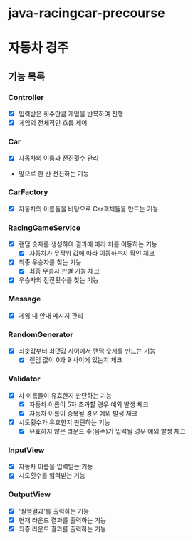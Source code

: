 # java-racingcar-precourse

# 자동차 경주

## 기능 목록

### Controller

- [x] 입력받은 횟수만큼 게임을 반복하여 진행
- [x] 게임의 전체적인 흐름 제어

### Car

- [x] 자동차의 이름과 전진횟수 관리
- 앞으로 한 칸 전진하는 기능

### CarFactory

- [x] 자동차의 이름들을 바탕으로 Car객체들을 만드는 기능

### RacingGameService

- [x] 랜덤 숫자를 생성하여 결과에 따라 차를 이동하는 기능
    - [x] 자동차가 무작위 값에 따라 이동하는지 확인 체크
- [x] 최종 우승자를 찾는 기능
    - [x] 최종 우승자 판별 기능 체크
- [x] 우승자의 전진횟수를 찾는 기능

### Message

- [x] 게임 내 안내 메시지 관리

### RandomGenerator

- [x] 최솟값부터 최댓값 사이에서 랜덤 숫자를 만드는 기능
    - [x] 랜덤 값이 0과 9 사이에 있는지 체크

### Validator

- [x] 차 이름들이 유효한지 판단하는 기능
    - [x] 자동차 이름이 5자 초과할 경우 예외 발생 체크
    - [x] 자동차 이름이 중복될 경우 예외 발생 체크
- [x] 시도횟수가 유효한지 판단하는 기능
    - [x] 유효하지 않은 라운드 수(음수)가 입력될 경우 예외 발생 체크

### InputView

- [x] 자동차 이름을 입력받는 기능
- [x] 시도횟수를 입력받는 기능

### OutputView

- [x] '실행결과'를 출력하는 기능
- [x] 현재 라운드 결과를 출력하는 기능
- [x] 최종 라운드 결과를 출력하는 기능